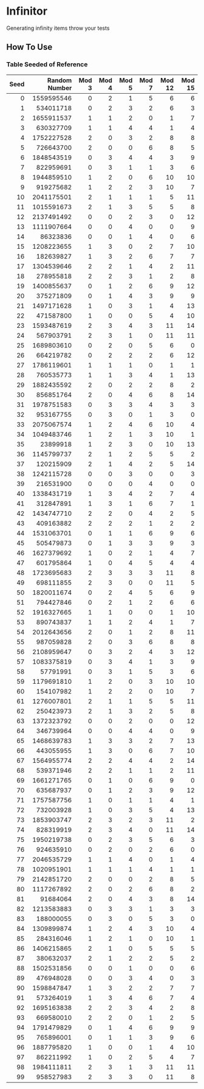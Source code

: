 # Infinitor

Generating infinity items throw your tests

## How To Use

### Table Seeded of Reference

|Seed|Random Number|Mod 3|Mod 4|Mod 5|Mod 7|Mod 12|Mod 15|
|---:|------------:|----:|----:|----:|----:|-----:|-----:|
0|1559595546|    0|    2|    1|    5|     6|     6|
1| 534011718|    0|    2|    3|    2|     6|     3|
2|1655911537|    1|    1|    2|    0|     1|     7|
3| 630327709|    1|    1|    4|    4|     1|     4|
4|1752227528|    2|    0|    3|    2|     8|     8|
5| 726643700|    2|    0|    0|    6|     8|     5|
6|1848543519|    0|    3|    4|    4|     3|     9|
7| 822959691|    0|    3|    1|    1|     3|     6|
8|1944859510|    1|    2|    0|    6|    10|    10|
9| 919275682|    1|    2|    2|    3|    10|     7|
10|2041175501|    2|    1|    1|    1|     5|    11|
11|1015591673|    2|    1|    3|    5|     5|     8|
12|2137491492|    0|    0|    2|    3|     0|    12|
13|1111907664|    0|    0|    4|    0|     0|     9|
14|  86323836|    0|    0|    1|    4|     0|     6|
15|1208223655|    1|    3|    0|    2|     7|    10|
16| 182639827|    1|    3|    2|    6|     7|     7|
17|1304539646|    2|    2|    1|    4|     2|    11|
18| 278955818|    2|    2|    3|    1|     2|     8|
19|1400855637|    0|    1|    2|    6|     9|    12|
20| 375271809|    0|    1|    4|    3|     9|     9|
21|1497171628|    1|    0|    3|    1|     4|    13|
22| 471587800|    1|    0|    0|    5|     4|    10|
23|1593487619|    2|    3|    4|    3|    11|    14|
24| 567903791|    2|    3|    1|    0|    11|    11|
25|1689803610|    0|    2|    0|    5|     6|     0|
26| 664219782|    0|    2|    2|    2|     6|    12|
27|1786119601|    1|    1|    1|    0|     1|     1|
28| 760535773|    1|    1|    3|    4|     1|    13|
29|1882435592|    2|    0|    2|    2|     8|     2|
30| 856851764|    2|    0|    4|    6|     8|    14|
31|1978751583|    0|    3|    3|    4|     3|     3|
32| 953167755|    0|    3|    0|    1|     3|     0|
33|2075067574|    1|    2|    4|    6|    10|     4|
34|1049483746|    1|    2|    1|    3|    10|     1|
35|  23899918|    1|    2|    3|    0|    10|    13|
36|1145799737|    2|    1|    2|    5|     5|     2|
37| 120215909|    2|    1|    4|    2|     5|    14|
38|1242115728|    0|    0|    3|    0|     0|     3|
39| 216531900|    0|    0|    0|    4|     0|     0|
40|1338431719|    1|    3|    4|    2|     7|     4|
41| 312847891|    1|    3|    1|    6|     7|     1|
42|1434747710|    2|    2|    0|    4|     2|     5|
43| 409163882|    2|    2|    2|    1|     2|     2|
44|1531063701|    0|    1|    1|    6|     9|     6|
45| 505479873|    0|    1|    3|    3|     9|     3|
46|1627379692|    1|    0|    2|    1|     4|     7|
47| 601795864|    1|    0|    4|    5|     4|     4|
48|1723695683|    2|    3|    3|    3|    11|     8|
49| 698111855|    2|    3|    0|    0|    11|     5|
50|1820011674|    0|    2|    4|    5|     6|     9|
51| 794427846|    0|    2|    1|    2|     6|     6|
52|1916327665|    1|    1|    0|    0|     1|    10|
53| 890743837|    1|    1|    2|    4|     1|     7|
54|2012643656|    2|    0|    1|    2|     8|    11|
55| 987059828|    2|    0|    3|    6|     8|     8|
56|2108959647|    0|    3|    2|    4|     3|    12|
57|1083375819|    0|    3|    4|    1|     3|     9|
58|  57791991|    0|    3|    1|    5|     3|     6|
59|1179691810|    1|    2|    0|    3|    10|    10|
60| 154107982|    1|    2|    2|    0|    10|     7|
61|1276007801|    2|    1|    1|    5|     5|    11|
62| 250423973|    2|    1|    3|    2|     5|     8|
63|1372323792|    0|    0|    2|    0|     0|    12|
64| 346739964|    0|    0|    4|    4|     0|     9|
65|1468639783|    1|    3|    3|    2|     7|    13|
66| 443055955|    1|    3|    0|    6|     7|    10|
67|1564955774|    2|    2|    4|    4|     2|    14|
68| 539371946|    2|    2|    1|    1|     2|    11|
69|1661271765|    0|    1|    0|    6|     9|     0|
70| 635687937|    0|    1|    2|    3|     9|    12|
71|1757587756|    1|    0|    1|    1|     4|     1|
72| 732003928|    1|    0|    3|    5|     4|    13|
73|1853903747|    2|    3|    2|    3|    11|     2|
74| 828319919|    2|    3|    4|    0|    11|    14|
75|1950219738|    0|    2|    3|    5|     6|     3|
76| 924635910|    0|    2|    0|    2|     6|     0|
77|2046535729|    1|    1|    4|    0|     1|     4|
78|1020951901|    1|    1|    1|    4|     1|     1|
79|2142851720|    2|    0|    0|    2|     8|     5|
80|1117267892|    2|    0|    2|    6|     8|     2|
81|  91684064|    2|    0|    4|    3|     8|    14|
82|1213583883|    0|    3|    3|    1|     3|     3|
83| 188000055|    0|    3|    0|    5|     3|     0|
84|1309899874|    1|    2|    4|    3|    10|     4|
85| 284316046|    1|    2|    1|    0|    10|     1|
86|1406215865|    2|    1|    0|    5|     5|     5|
87| 380632037|    2|    1|    2|    2|     5|     2|
88|1502531856|    0|    0|    1|    0|     0|     6|
89| 476948028|    0|    0|    3|    4|     0|     3|
90|1598847847|    1|    3|    2|    2|     7|     7|
91| 573264019|    1|    3|    4|    6|     7|     4|
92|1695163838|    2|    2|    3|    4|     2|     8|
93| 669580010|    2|    2|    0|    1|     2|     5|
94|1791479829|    0|    1|    4|    6|     9|     9|
95| 765896001|    0|    1|    1|    3|     9|     6|
96|1887795820|    1|    0|    0|    1|     4|    10|
97| 862211992|    1|    0|    2|    5|     4|     7|
98|1984111811|    2|    3|    1|    3|    11|    11|
99| 958527983|    2|    3|    3|    0|    11|     8|

